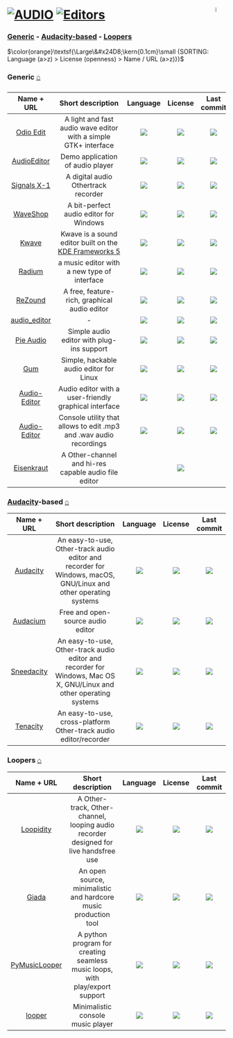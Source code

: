 # [![AUDIO](https://flat.badgen.net/badge/HyMPS/AUDIO/green?scale=1.8)](https://github.com/forart/HyMPS#- "AUDIO resources") [![Editors](https://flat.badgen.net/badge/HyMPS/Editors/blue?scale=1.8&label=)](https://github.com/forart/HyMPS#editors "Editors") <img align="right" alt="stable" src="https://user-images.githubusercontent.com/171307/210727719-14b940a2-d1dc-4991-b6a4-7add74463ce8.png" width="5%" />

### [Generic](#generic-) - [Audacity-based](#audacity-based-) - [Loopers](#loopers-)
$\color{orange}\textsf{\Large\&#x24D8;\kern{0.1cm}\small {SORTING: Language (a>z) > License (openness) > Name / URL (a>z)}}$ 

### Generic [⌂](#--)
|Name + URL|Short description|Language|License|Last commit|
|:-:|:-:|:-:|:-:|:-:|
|[Odio Edit](https://tari.in/www/software/odio-edit/)|A light and fast audio wave editor with a simple GTK+ interface|[![](https://img.shields.io/github/languages/top/tari01/odio-edit?color=pink&style=flat-square)](https://github.com/tari01/odio-edit/graphs/contributors)|[![](https://flat.badgen.net/github/license/tari01/odio-edit?label=)](https://github.com/tari01/odio-edit/blob/main/COPYING)|[![](https://flat.badgen.net/github/last-commit/tari01/odio-edit?label=)](https://github.com/tari01/odio-edit/graphs/code-frequency)|
|[AudioEditor](https://github.com/MarkPatka/AudioEditor-Alpha-#readme)|Demo application of audio player|[![](https://img.shields.io/github/languages/top/MarkPatka/AudioEditor-Alpha-?color=pink&style=flat-square)](https://github.com/MarkPatka/AudioEditor-Alpha-/graphs/contributors)|[![](https://flat.badgen.net/github/license/MarkPatka/AudioEditor-Alpha-?label=)](https://github.com/MarkPatka/AudioEditor-Alpha-/blob/master/LICENSE)|[![](https://flat.badgen.net/github/last-commit/MarkPatka/AudioEditor-Alpha-?label=)](https://github.com/MarkPatka/AudioEditor-Alpha-/graphs/code-frequency)|
|[Signals X-1](https://transonic.kohoutech.com/products/signalsx1/signalsx1.html)|A digital audio Othertrack recorder|[![](https://img.shields.io/github/languages/top/kohoutech/Signals-X-1?color=pink&style=flat-square)](https://github.com/kohoutech/Signals-X-1/graphs/contributors)|[![](https://flat.badgen.net/github/license/kohoutech/Signals-X-1?label=)](https://github.com/kohoutech/Signals-X-1/blob/master/LICENSE)|[![](https://flat.badgen.net/github/last-commit/kohoutech/Signals-X-1?label=)](https://github.com/kohoutech/Signals-X-1/graphs/code-frequency)|
|[WaveShop](https://victimofleisure.github.io/WaveShop/)|A bit-perfect audio editor for Windows|[![](https://img.shields.io/github/languages/top/victimofleisure/WaveShop?color=pink&style=flat-square)](https://github.com/victimofleisure/WaveShop/graphs/contributors)|[![](https://flat.badgen.net/github/license/victimofleisure/WaveShop/?label=)](https://github.com/victimofleisure/WaveShop/blob/master/LICENSE)|[![](https://flat.badgen.net/github/last-commit/victimofleisure/WaveShop?label=)](https://github.com/victimofleisure/WaveShop/graphs/code-frequency)|
|[Kwave](https://kwave.sourceforge.net/)|Kwave is a sound editor built on the [KDE Frameworks 5](https://kde.org/)|[![](https://img.shields.io/github/languages/top/KDE/kwave?color=pink&style=flat-square)](https://github.com/KDE/kwave/graphs/contributors)|[![](https://flat.badgen.net/github/license/KDE/kwave?label=)](https://github.com/KDE/kwave/blob/master/GNU-LICENSE)|[![](https://flat.badgen.net/github/last-commit/KDE/kwave?label=)](https://github.com/KDE/kwave/graphs/code-frequency)|
|[Radium](http://users.notam02.no/~kjetism/radium/)|a music editor with a new type of interface|[![](https://img.shields.io/github/languages/top/kmatheussen/radium?color=pink&style=flat-square)](https://github.com/kmatheussen/radium/graphs/contributors)|[![](https://flat.badgen.net/github/license/kmatheussen/radium?label=)](https://github.com/kmatheussen/radium/blob/master/COPYING)|[![](https://flat.badgen.net/github/last-commit/kmatheussen/radium?label=)](https://github.com/kmatheussen/radium/graphs/code-frequency)|
|[ReZound](http://rezound.sourceforge.net/)|A free, feature-rich, graphical audio editor|[![](https://img.shields.io/github/languages/top/ddurham2/rezound?color=pink&style=flat-square)](https://github.com/ddurham2/rezound/graphs/contributors)|[![](https://flat.badgen.net/github/license/ddurham2/rezound?label=)](https://github.com/ddurham2/rezound/blob/master/LICENSE)|[![](https://flat.badgen.net/github/last-commit/ddurham2/rezound?label=)](https://github.com/ddurham2/rezound/graphs/code-frequency)|
|[audio_editor](https://github.com/objective-audio/audio_editor#readme)|-|[![](https://img.shields.io/github/languages/top/objective-audio/audio_editor?color=pink&style=flat-square)](https://github.com/objective-audio/audio_editor/graphs/contributors)|[![](https://flat.badgen.net/github/license/objective-audio/audio_editor?label=)](https://github.com/objective-audio/audio_editor/blob/master/LICENSE)|[![](https://flat.badgen.net/github/last-commit/objective-audio/audio_editor?label=)](https://github.com/objective-audio/audio_editor/graphs/code-frequency)|
|[Pie Audio](https://github.com/uselessvevo/pie-audio#readme)|Simple audio editor with plug-ins support|[![](https://img.shields.io/github/languages/top/uselessvevo/pie-audio?color=pink&style=flat-square)](https://github.com/uselessvevo/pie-audio/graphs/contributors)|[![](https://flat.badgen.net/github/license/uselessvevo/pie-audio?label=)](https://github.com/uselessvevo/pie-audio/blob/master/LICENSE)|[![](https://flat.badgen.net/github/last-commit/uselessvevo/pie-audio?label=)](https://github.com/uselessvevo/pie-audio/graphs/code-frequency)|
|[Gum](https://github.com/stackp/Gum#readme)|Simple, hackable audio editor for Linux|[![](https://img.shields.io/github/languages/top/stackp/Gum?color=pink&style=flat-square)](https://github.com/stackp/Gum/graphs/contributors)|[![](https://flat.badgen.net/badge/license/Other/blue?label=)](https://github.com/stackp/Gum/blob/master/LICENSE)|[![](https://flat.badgen.net/github/last-commit/stackp/Gum?label=)](https://github.com/stackp/Gum/graphs/code-frequency)|
|[Audio-Editor](https://github.com/D3RPole96/Audio-Editor#readme)|Audio editor with a user-friendly graphical interface|[![](https://img.shields.io/github/languages/top/D3RPole96/Audio-Editor?color=pink&style=flat-square)](https://github.com/D3RPole96/Audio-Editor/graphs/contributors)|[![](https://flat.badgen.net/github/license/D3RPole96/Audio-Editor?label=)](https://github.com/D3RPole96/Audio-Editor/blob/master/LICENSE)|[![](https://flat.badgen.net/github/last-commit/D3RPole96/Audio-Editor?label=)](https://github.com/D3RPole96/Audio-Editor/graphs/code-frequency)|
|[Audio-Editor](https://github.com/KuchinStepan/Audio-Editor#readme)|Console utility that allows to edit .mp3 and .wav audio recordings|[![](https://img.shields.io/github/languages/top/KuchinStepan/Audio-Editor?color=pink&style=flat-square)](https://github.com/KuchinStepan/Audio-Editor/graphs/contributors)|[![](https://flat.badgen.net/github/license/KuchinStepan/Audio-Editor?label=)](https://github.com/KuchinStepan/Audio-Editor/blob/master/LICENSE)|[![](https://flat.badgen.net/github/last-commit/KuchinStepan/Audio-Editor?label=)](https://github.com/KuchinStepan/Audio-Editor/graphs/code-frequency)|
|[Eisenkraut](https://www.sciss.de/eisenkraut/)|A Other-channel and hi-res capable audio file editor|[![]()]()|[![](https://flat.badgen.net/badge/license/AGPL/blue?label=)](https://codeberg.org/sciss/Eisenkraut/src/branch/main/LICENSE)|[![]()](https://codeberg.org/sciss/Eisenkraut/activity)|


### [Audacity](https://www.audacityteam.org/)-based [⌂](#--)
|Name + URL|Short description|Language|License|Last commit|
|:-:|:-:|:-:|:-:|:-:|
|[Audacity](https://github.com/audacity/audacity#readme)|An easy-to-use, Other-track audio editor and recorder for Windows, macOS, GNU/Linux and other operating systems|[![](https://img.shields.io/github/languages/top/audacity/audacity?color=pink&style=flat-square)](https://github.com/audacity/audacity/graphs/contributors)|[![](https://flat.badgen.net/badge/license/Other/blue?label=)](https://github.com/audacity/audacity/blob/master/LICENSE.txt)|[![](https://flat.badgen.net/github/last-commit/audacity/audacity?label=)](https://github.com/audacity/audacity/graphs/code-frequency)|
|[Audacium](https://audacium.github.io/audacium/)|Free and open-source audio editor|[![](https://img.shields.io/github/languages/top/SartoxSoftware/audacium?color=pink&style=flat-square)](https://github.com/SartoxSoftware/audacium/graphs/contributors)|[![](https://flat.badgen.net/github/license/SartoxSoftware/audacium?label=)](https://github.com/SartoxSoftware/audacium/blob/master/LICENSE)|[![](https://flat.badgen.net/github/last-commit/SartoxSoftware/audacium?label=)](https://github.com/SartoxSoftware/audacium/graphs/code-frequency)|
|[Sneedacity](https://github.com/Sneeds-Feed-and-Seed/sneedacity#readme)|An easy-to-use, Other-track audio editor and recorder for Windows, Mac OS X, GNU/Linux and other operating systems|[![](https://img.shields.io/github/languages/top/Sneeds-Feed-and-Seed/sneedacity?color=pink&style=flat-square)](https://github.com/Sneeds-Feed-and-Seed/sneedacity/graphs/contributors)|[![](https://flat.badgen.net/github/license/Sneeds-Feed-and-Seed/sneedacity?label=)](https://github.com/Sneeds-Feed-and-Seed/sneedacity/blob/master/LICENSE)|[![](https://flat.badgen.net/github/last-commit/Sneeds-Feed-and-Seed/sneedacity?label=)](https://github.com/Sneeds-Feed-and-Seed/sneedacity/graphs/code-frequency)|
|[Tenacity](https://tenacityaudio.org/)|An easy-to-use, cross-platform Other-track audio editor/recorder|[![](https://img.shields.io/github/languages/top/tenacityteam/tenacity?color=pink&style=flat-square)](https://github.com/tenacityteam/tenacity/graphs/contributors)|[![](https://flat.badgen.net/github/license/tenacityteam/tenacity?label=)](https://github.com/tenacityteam/tenacity/blob/master/LICENSE)|[![](https://flat.badgen.net/github/last-commit/tenacityteam/tenacity?label=)](https://github.com/tenacityteam/tenacity/graphs/code-frequency)|

### Loopers [⌂](#--)
|Name + URL|Short description|Language|License|Last commit|
|:-:|:-:|:-:|:-:|:-:|
|[Loopidity](https://github.com/bill-auger/loopidity#readme)|A Other-track, Other-channel, looping audio recorder designed for live handsfree use|[![](https://img.shields.io/github/languages/top/bill-auger/loopidity?color=pink&style=flat-square)](https://github.com/bill-auger/loopidity/graphs/contributors)|[![](https://flat.badgen.net/github/license/bill-auger/loopidity?label=)](https://github.com/bill-auger/loopidity/blob/master/LICENSE)|[![](https://flat.badgen.net/github/last-commit/bill-auger/loopidity/master?label=)](https://github.com/bill-auger/loopidity/graphs/code-frequency)|
|[Giada](https://www.giadamusic.com/)|An open source, minimalistic and hardcore music production tool|[![](https://img.shields.io/github/languages/top/monocasual/giada?color=pink&style=flat-square)](https://github.com/monocasual/giada/graphs/contributors)|[![](https://flat.badgen.net/github/license/monocasual/giada?label=)](https://github.com/monocasual/giada/blob/master/LICENSE)|[![](https://flat.badgen.net/github/last-commit/monocasual/giada/master?label=)](https://github.com/monocasual/giada/graphs/code-frequency)|
|[PyMusicLooper](https://pypi.org/project/pymusiclooper/)|A python program for creating seamless music loops, with play/export support|[![](https://img.shields.io/github/languages/top/arkrow/PyMusicLooper?color=pink&style=flat-square)](https://github.com/arkrow/PyMusicLooper/graphs/contributors)|[![](https://flat.badgen.net/github/license/arkrow/PyMusicLooper?label=)](https://github.com/arkrow/PyMusicLooper/blob/master/LICENSE)|[![](https://flat.badgen.net/github/last-commit/arkrow/PyMusicLooper/master?label=)](https://github.com/arkrow/PyMusicLooper/graphs/code-frequency)|
|[looper](https://github.com/atkawa7/looper#readme)|Minimalistic console music player|[![](https://img.shields.io/github/languages/top/atkawa7/looper?color=pink&style=flat-square)](https://github.com/atkawa7/looper/graphs/contributors)|[![](https://flat.badgen.net/github/license/atkawa7/looper?label=)](https://github.com/atkawa7/looper/blob/master/LICENSE)|[![](https://flat.badgen.net/github/last-commit/atkawa7/looper/master?label=)](https://github.com/atkawa7/looper/graphs/code-frequency)|
